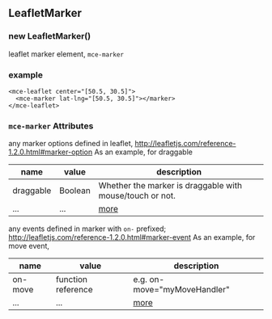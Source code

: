 <a name="LeafletMarker"></a>

## LeafletMarker
<a name="new_LeafletMarker_new"></a>

### new LeafletMarker()
leaflet marker element, `mce-marker`

### example
```
<mce-leaflet center="[50.5, 30.5]">
  <mce-marker lat-lng="[50.5, 30.5]"></marker>
</mce-leaflet>
```

### `mce-marker` Attributes 
any marker options defined in leaflet, http://leafletjs.com/reference-1.2.0.html#marker-option
As an example, for draggable 

 |name|value|description|
 |---|---|---|
 |draggable|Boolean| Whether the marker is draggable with mouse/touch or not.
 |...|...| [more](http://leafletjs.com/reference-1.2.0.html#marker-option)

any events defined in marker with `on-` prefixed; http://leafletjs.com/reference-1.2.0.html#marker-event
As an example, for move event, 

 |name|value|description|
 |---|---|---|
 |on-move|function reference| e.g. on-move="myMoveHandler"
 |...|...| [more](http://leafletjs.com/reference-1.2.0.html#marker-event)

